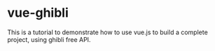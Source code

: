 # vue-ghibli
This is a tutorial to demonstrate how to use vue.js to build a complete project, using ghibli free API.
